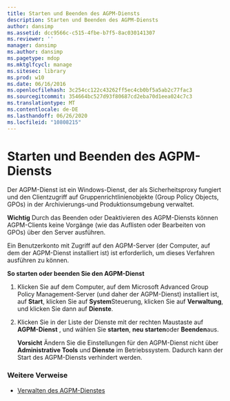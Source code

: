 ```yaml
---
title: Starten und Beenden des AGPM-Diensts
description: Starten und Beenden des AGPM-Diensts
author: dansimp
ms.assetid: dcc9566c-c515-4fbe-b7f5-8ac030141307
ms.reviewer: ''
manager: dansimp
ms.author: dansimp
ms.pagetype: mdop
ms.mktglfcycl: manage
ms.sitesec: library
ms.prod: w10
ms.date: 06/16/2016
ms.openlocfilehash: 3c254cc122c43262ff5ec4cb0bf5a5ab2c77fac3
ms.sourcegitcommit: 354664bc527d93f80687cd2eba70d1eea024c7c3
ms.translationtype: MT
ms.contentlocale: de-DE
ms.lasthandoff: 06/26/2020
ms.locfileid: "10808215"
---
```

# Starten und Beenden des AGPM-Diensts


Der AGPM-Dienst ist ein Windows-Dienst, der als Sicherheitsproxy fungiert und den Clientzugriff auf Gruppenrichtlinienobjekte (Group Policy Objects, GPOs) in der Archivierungs-und Produktionsumgebung verwaltet.

**Wichtig**  Durch das Beenden oder Deaktivieren des AGPM-Diensts können AGPM-Clients keine Vorgänge (wie das Auflisten oder Bearbeiten von GPOs) über den Server ausführen.

 

Ein Benutzerkonto mit Zugriff auf den AGPM-Server (der Computer, auf dem der AGPM-Dienst installiert ist) ist erforderlich, um dieses Verfahren ausführen zu können.

**So starten oder beenden Sie den AGPM-Dienst**

1.  Klicken Sie auf dem Computer, auf dem Microsoft Advanced Group Policy Management-Server (und daher der AGPM-Dienst) installiert ist, auf **Start**, klicken Sie auf **System**Steuerung, klicken Sie auf **Verwaltung**, und klicken Sie dann auf **Dienste**.

2.  Klicken Sie in der Liste der Dienste mit der rechten Maustaste auf **AGPM-Dienst** , und wählen Sie **starten**, **neu starten**oder **Beenden**aus.

    **Vorsicht**  Ändern Sie die Einstellungen für den AGPM-Dienst nicht über **Administrative Tools** und **Dienste** im Betriebssystem. Dadurch kann der Start des AGPM-Diensts verhindert werden.

     

### Weitere Verweise

-   [Verwalten des AGPM-Dienstes](managing-the-agpm-service-agpm40.md)

 

 





